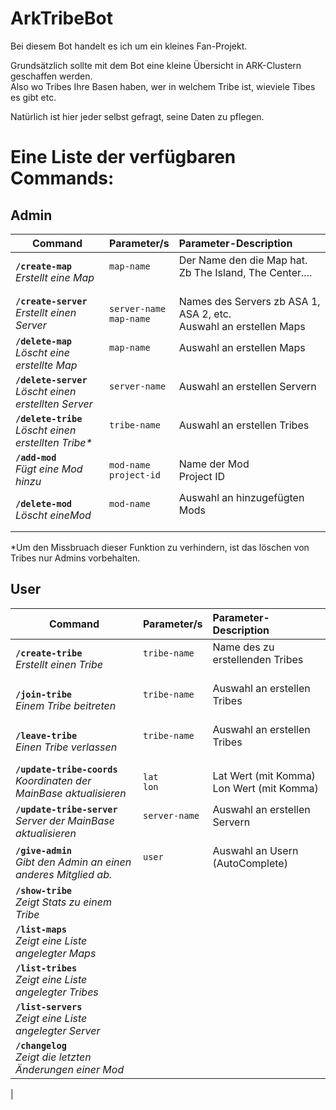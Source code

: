 # ArkTribeBot
Bei diesem Bot handelt es ich um ein kleines Fan-Projekt.

Grundsätzlich sollte mit dem Bot eine kleine Übersicht in ARK-Clustern geschaffen werden.  
Also wo Tribes Ihre Basen haben, wer in welchem Tribe ist, wieviele Tibes es gibt etc.

Natürlich ist hier jeder selbst gefragt, seine Daten zu pflegen.

# Eine Liste der verfügbaren Commands:

## Admin

| Command   | Parameter/s           | Parameter-Description  |
|-----------|:----------------------|:-----------------------|
| **`/create-map`**<br>_Erstellt eine Map_ | `map-name`<br>&nbsp; | Der Name den die Map hat. Zb The Island, The Center....<br>&nbsp; |
| **`/create-server`**<br>_Erstellt einen Server_ | `server-name`<br>`map-name` | Names des Servers zb ASA 1, ASA 2, etc.<br>Auswahl an erstellen Maps |
| **`/delete-map`**<br>_Löscht eine erstellte Map_ | `map-name`<br>&nbsp; | Auswahl an erstellen Maps<br>&nbsp; |
| **`/delete-server`**<br>_Löscht einen erstellten Server_ | `server-name`<br>&nbsp; | Auswahl an erstellen Servern<br>&nbsp; |
| **`/delete-tribe`**<br>_Löscht einen erstellten Tribe*_ | `tribe-name`<br>&nbsp; | Auswahl an erstellen Tribes<br>&nbsp; |
| **`/add-mod`**<br>_Fügt eine Mod hinzu_ | `mod-name`<br>`project-id` | Name der Mod<br>Project ID |
| **`/delete-mod`**<br>_Löscht eineMod_ | `mod-name`<br>&nbsp; | Auswahl an hinzugefügten Mods<br>&nbsp; |

*Um den Missbruach dieser Funktion zu verhindern, ist das löschen von Tribes nur Admins vorbehalten.
## User

| Command   | Parameter/s           | Parameter-Description  |
|-----------|:----------------------|:-----------------------|
| **`/create-tribe`**<br>_Erstellt einen Tribe_ | `tribe-name`<br>&nbsp; | Name des zu erstellenden Tribes<br>&nbsp; |
| **`/join-tribe`**<br>_Einem Tribe beitreten_ | `tribe-name`<br>&nbsp; | Auswahl an erstellen Tribes<br>&nbsp; |
| **`/leave-tribe`**<br>_Einen Tribe verlassen_ | `tribe-name`<br>&nbsp; | Auswahl an erstellen Tribes<br>&nbsp; |
| **`/update-tribe-coords`**<br>_Koordinaten der MainBase aktualisieren_ | `lat`<br>`lon` | Lat Wert (mit Komma)<br>Lon Wert (mit Komma) |
| **`/update-tribe-server`**<br>_Server der MainBase aktualisieren_ | `server-name`<br>&nbsp; | Auswahl an erstellen Servern<br>&nbsp; |
| **`/give-admin`**<br>_Gibt den Admin an einen anderes Mitglied ab._ | `user`<br>&nbsp; | Auswahl an Usern (AutoComplete)<br>&nbsp; |
| **`/show-tribe`**<br>_Zeigt Stats zu einem Tribe_ | | | 
| **`/list-maps`**<br>_Zeigt eine Liste angelegter Maps_ | | |
| **`/list-tribes`**<br>_Zeigt eine Liste angelegter Tribes_ | | |
| **`/list-servers`**<br>_Zeigt eine Liste angelegter Server_ | | |
| **`/changelog`**<br>_Zeigt die letzten Änderungen einer Mod_ | | |
|